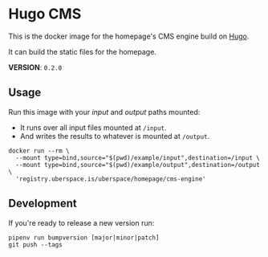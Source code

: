 # Hugo CMS

This is the docker image for the homepage's CMS engine build on [Hugo][].

It can build the static files for the homepage.

__VERSION__: `0.2.0`

## Usage

Run this image with your _input_ and _output_ paths mounted:

- It runs over all input files mounted at `/input`.
- And writes the results to whatever is mounted at `/output`.

```shell
docker run --rm \
  --mount type=bind,source="$(pwd)/example/input",destination=/input \
  --mount type=bind,source="$(pwd)/example/output",destination=/output \
  'registry.uberspace.is/uberspace/homepage/cms-engine'
```

## Development

If you're ready to release a new version run:

```shell
pipenv run bumpversion [major|minor|patch]
git push --tags
```

[Hugo]: https://gohugo.io
